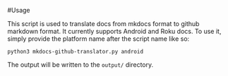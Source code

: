 #Usage

This script is used to translate docs from mkdocs format to github markdown format. It currently supports Android and Roku docs. To use it, simply provide the platform name after the script name like so:

```
python3 mkdocs-github-translator.py android
```

The output will be written to the `output/` directory.
